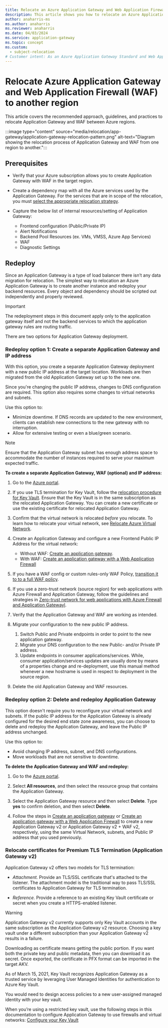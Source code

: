 ```yaml
---
title: Relocate an Azure Application Gateway and Web Application Firewall to another region
description: This article shows you how to relocate an Azure Application Gateway and Web Application Firewall from the current region to another region. 
author: anaharris-ms
ms.author: anaharris
ms.reviewer: anaharris
ms.date: 04/03/2024
ms.service: application-gateway
ms.topic: concept
ms.custom:
  - subject-relocation
# Customer intent: As an Azure Application Gateway Standard and Web Application Firewall v2 administrator, I want to move my vault to another region.
---
```


# Relocate Azure Application Gateway and Web Application Firewall (WAF) to another region

 This article covers the recommended approach, guidelines, and practices to relocate Application Gateway and WAF between Azure regions.

:::image type="content" source="media/relocation/app-gateway/application-gateway-relocation-pattern.png" alt-text="Diagram showing the relocation process of Application Gateway and WAF from one region to another.":::


## Prerequisites

- Verify that your Azure subscription allows you to create Application Gateway with WAF in the target region.

- Create a dependency map with all the Azure services used by the Application Gateway. For the services that are in scope of the relocation, you must [select the appropriate relocation strategy](overview-relocation.md).


- Capture the below list of internal resources/setting of Application Gateway:
    - Frontend configuration (Public/Private IP)
    - Alert Notifications
    - Backend Pool Resources (ex. VMs, VMSS, Azure App Services)
    - WAF
    - Diagnostic Settings

## Redeploy

Since an Application Gateway is a type of load balancer there isn’t any data migration for relocation. The simplest way to relocation an Azure Application Gateway is to create another instance and redeploy your backend resources. Every object and dependency should be scripted out independently and properly reviewed. 

>[!IMPORTANT]
>The redeployment steps in this document apply only to the application gateway itself and not the backend services to which the application gateway rules are routing traffic. 

There are two options for Application Gateway deployment. 

### Redeploy option 1: Create a separate Application Gateway and IP address

With this option, you create a separate Application Gateway deployment with a new public IP address at the target location. Workloads are then migrated from the old Application Gateway set up to the new one. 

Since you're changing the public IP address, changes to DNS configuration are required. This option also requires some changes to virtual networks and subnets.

Use this option to:

- Minimize downtime. If DNS records are updated to the new environment, clients can establish new connections to the new gateway with no interruption.
- Allow for extensive testing or even a blue/green scenario.


>[!NOTE]
>Ensure that the Application Gateway subnet has enough address space to accommodate the number of instances required to serve your maximum expected traffic.

**To create a separate Application Gateway, WAF (optional) and IP address:**

1. Go to the [Azure portal](https://portal.azure.com).

1. If you use TLS termination for Key Vault, follow the [relocation procedure for Key Vault](./relocation-key-vault.md). Ensure that the Key Vault is in the same subscription as the relocated Application Gateway. You can create a new certificate or use the existing certificate for relocated Application Gateway.

1. Confirm that the virtual network is relocated *before* you relocate. To learn how to relocate your virtual network, see [Relocate Azure Virtual Network](./relocation-virtual-network.md).

2. Create an Application Gateway and configure a new Frontend Public IP Address for the virtual network:
    - Without WAF:  [Create an application gateway](../application-gateway/quick-create-portal.md#create-an-application-gateway).
    - With WAF: [Create an application gateway with a Web Application Firewall](../web-application-firewall/ag/application-gateway-web-application-firewall-portal.md) 
    

1. If you have a WAF config or custom rules-only WAF Policy, [transition it to to a full WAF policy](../web-application-firewall/ag/migrate-policy.md).

1. If you use a zero-trust network (source region) for web applications with Azure Firewall and Application Gateway, follow the guidelines and strategies in [Zero-trust network for web applications with Azure Firewall and Application Gatewayl](/azure/architecture/example-scenario/gateway/application-gateway-before-azure-firewall).

1. Verify that the Application Gateway and WAF are working as intended.

1. Migrate your configuration to the new public IP address.
     1. Switch Public and Private endpoints in order to point to the new application gateway. 
     1. Migrate your DNS configuration to the new Public- and/or Private  IP address.
     1. Update endpoints in consumer applications/services. While, consumer application/services updates are usually done by means of a properties change and re-deployment, use this manual method whenever a new hostname is used in respect to deployment in the source region.

1. Delete the old Application Gateway and WAF resources.

### Redeploy option 2: Delete and redeploy Application Gateway

This option doesn't require you to reconfigure your virtual network and subnets. If the public IP address for the Application Gateway is already configured for the desired end state zone awareness, you can choose to delete and redeploy the Application Gateway, and leave the Public IP address unchanged.

Use this option to:

- Avoid changing IP address, subnet, and DNS configurations.
- Move workloads that are not sensitive to downtime.

**To delete the Application Gateway and WAF and redeploy:**

1. Go to the [Azure portal](https://portal.azure.com). 

2. Select **All resources**, and then select the resource group that contains the Application Gateway.

3. Select the Application Gateway resource and then select **Delete**. Type **yes** to confirm deletion, and then select **Delete**.

4. Follow the steps in [Create an application gateway](../application-gateway/quick-create-portal.md#create-an-application-gateway) or [Create an application gateway with a Web Application Firewall](../web-application-firewall/ag/application-gateway-web-application-firewall-portal.md) to create a new Application Gateway v2 or Application Gateway v2 + WAF v2, respectively, using the same Virtual Network, subnets, and Public IP address that you used previously.

### Relocate certificates for Premium TLS Termination (Application Gateway v2)


Application Gateway v2 offers two models for TLS termination:

- *Attachment.* Provide an TLS/SSL certificate that's attached to the listener. The attachment model is the traditional way to pass TLS/SSL certificates to Application Gateway for TLS termination.

- *Reference.* Provide a reference to an existing Key Vault certificate or secret when you create a HTTPS-enabled listener.

>[!WARNING]
 >Application Gateway v2 currently supports only Key Vault accounts in the same subscription as the Application Gateway v2 resource. Choosing a key vault under a different subscription than your Application Gateway v2 results in a failure.


Downloading as certificate means getting the public portion. If you want both the private key and public metadata, then you can download it as secret. Once exported, the certificate in PFX format can be imported in the target AKV.

As of March 15, 2021, Key Vault recognizes Application Gateway as a trusted service by leveraging User Managed Identities for authentication to Azure Key Vault.



You would need to design access policies to a new user-assigned managed identity with your key vault.

When you’re using a restricted key vault, use the following steps in this documentation to configure Application Gateway to use firewalls and virtual networks: [Configure your Key Vault](https://docs.microsoft.com/en-us/azure/application-gateway/key-vault-certs#configure-your-key-vault)


